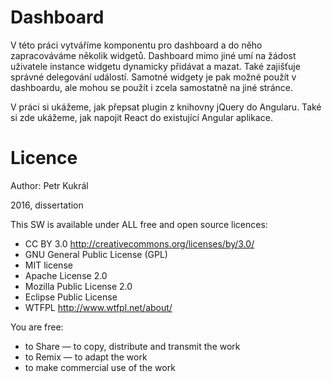 # Dashboard
V této práci vytváříme komponentu pro dashboard a do něho zapracováváme několik widgetů. Dashboard mimo jiné umí na žádost uživatele instance widgetu dynamicky přidávat a mazat. Také zajišťuje správné delegování událostí. Samotné widgety je pak možné použít v dashboardu, ale mohou se použít i zcela samostatně na jiné stránce.

V práci si ukážeme, jak přepsat plugin z knihovny jQuery do Angularu. Také si zde ukážeme, jak napojit React do existující Angular aplikace.

# Licence
Author: Petr Kukrál

2016, dissertation

This SW is available under ALL free and open source licences:

* CC BY 3.0 http://creativecommons.org/licenses/by/3.0/
* GNU General Public License (GPL)
* MIT license
* Apache License 2.0
* Mozilla Public License 2.0
* Eclipse Public License
* WTFPL http://www.wtfpl.net/about/

You are free:

- to Share — to copy, distribute and transmit the work
- to Remix — to adapt the work
- to make commercial use of the work
